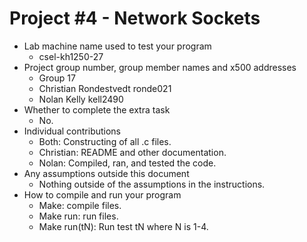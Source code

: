 # Project #4 - Network Sockets 
* Lab machine name used to test your program
  - csel-kh1250-27
* Project group number, group member names and x500 addresses
  - Group 17
  - Christian Rondestvedt ronde021
  - Nolan Kelly kell2490
* Whether to complete the extra task
  - No.
* Individual contributions
  - Both: Constructing of all .c files.
  - Christian: README and other documentation.
  - Nolan: Compiled, ran, and tested the code. 
* Any assumptions outside this document
  - Nothing outside of the assumptions in the instructions. 
* How to compile and run your program
  - Make: compile files.
  - Make run: run files.
  - Make run(tN): Run test tN where N is 1-4. 
